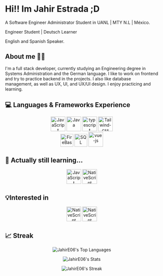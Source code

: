 
# Hi!! Im Jahir Estrada ;D
A Software Engineer Administrator Student in 
UANL | MTY N.L | México.

Engineer Student | Deutsch Learner 

English and Spanish Speaker.



## About me 👨‍💻
I'm a full stack developer, currently studying an Engineering degree in Systems Administration and the German language. I like to work on frontend and try to practice backend in the projects. I also like database management, as well as UX, UI, and UX/UI design. I enjoy practicing and learning.
## 💻 Languages & Frameworks Experience

<div align=center>
   <img width="48" height="48" src="https://img.icons8.com/?size=100&id=PXTY4q2Sq2lG&format=png&color=000000" alt="JavaScript"/>
   <img width="48" height="48" src="https://img.icons8.com/?size=100&id=Pd2x9GWu9ovX&format=png&color=000000" alt="Java"/>
   <img width="48" height="48" src="https://img.icons8.com/ios-filled/384/498fe1/typescript.png" alt="typescript"/>
   <img width="48" height="48" src="https://img.icons8.com/?size=100&id=CIAZz2CYc6Kc&format=png&color=000000" alt="Tailwind-css"/>
   <br>
   <!-- <img width="48" height="48" src="https://img.icons8.com/?size=100&id=1BC75jFEBED6&format=png&color=000000" alt=".net"/> -->
   <img width="42" height="42" src="https://img.icons8.com/?size=100&id=62452&format=png&color=000000" alt="FireBase"/>
  <img width="42" height="42" src="https://img.icons8.com/?size=100&id=J6KcaRLsTgpZ&format=png&color=000000" alt="SQL"/>
   <img width="48" height="48" src="https://img.icons8.com/?size=100&id=BUnExfsRs3CW&format=png&color=000000" alt="vue-js"/>
</div>

## 📖 Actually still learning...
<div align=center>
   <img width="48" height="48" src="https://img.icons8.com/?size=100&id=PXTY4q2Sq2lG&format=png&color=000000" alt="JavaScript"/>
   <img width="48" height="48" src="https://img.icons8.com/?size=100&id=3kayGKj30Ujn&format=png&color=000000" alt="NativeScript"/>
 
   <br>

</div>

## 💡Interested in
<div align = center>
   <img width="48" height="48" src="https://img.icons8.com/?size=100&id=asWSSTBrDlTW&format=png&color=000000" alt="NativeScript"/>
   <img width="48" height="48" src="https://img.icons8.com/?size=100&id=33039&format=png&color=000000" alt="NativeScript"/>


</div>

## 📈 Streak

<div align=center>
   
![JahirE06's Top Languages](https://github-readme-stats.vercel.app/api/top-langs/?username=JahirE06&theme=react&show_icons=true&hide_border=false&layout=compact)

![JahirE06's Stats](https://github-readme-stats.vercel.app/api?username=JahirE06&theme=react&show_icons=true&hide_border=false&count_private=true)

![JahirE06's Streak](https://github-readme-streak-stats.herokuapp.com/?user=JahirE06&theme=react&hide_border=false)

</div>



